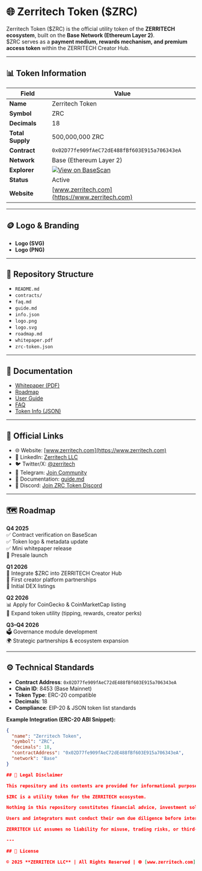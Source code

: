 # 🌐 Zerritech Token ($ZRC)

Zerritech Token ($ZRC) is the official utility token of the **ZERRITECH ecosystem**, built on the **Base Network (Ethereum Layer 2)**.  
$ZRC serves as a **payment medium, rewards mechanism, and premium access token** within the ZERRITECH Creator Hub.

---

## 📊 Token Information

| Field            | Value                                                                 |
|------------------|----------------------------------------------------------------------|
| **Name**         | Zerritech Token                                                      |
| **Symbol**       | ZRC                                                                  |
| **Decimals**     | 18                                                                   |
| **Total Supply** | 500,000,000 ZRC                                                      |
| **Contract**     | `0x02D77fe909fAeC72dE488fBf603E915a706343eA`                         |
| **Network**      | Base (Ethereum Layer 2)                                              |
| **Explorer**     | [![View on BaseScan](https://img.shields.io/badge/View%20on-BaseScan-blue)](https://basescan.org/token/0x02D77fe909fAeC72dE488fBf603E915a706343eA#code) |
| **Status**       | Active                                                               |
| **Website**      | [www.zerritech.com](https://www.zerritech.com)                       |

---

## 🪙 Logo & Branding
- **Logo (SVG)** 
- **Logo (PNG)**   

---

## 📂 Repository Structure
- `README.md`  
- `contracts/`  
- `faq.md` 
- `guide.md`  
- `info.json`   
- `logo.png` 
- `logo.svg`  
- `roadmap.md`   
- `whitepaper.pdf`  
- `zrc-token.json`   

---

## 📑 Documentation
- [Whitepaper (PDF)](./whitepaper.pdf)  
- [Roadmap](./roadmap.md)  
- [User Guide](./guide.md)  
- [FAQ](./faq.md)  
- [Token Info (JSON)](./zrc-token.json)  

---

## 🔗 Official Links
- 🌐 Website: [www.zerritech.com](https://www.zerritech.com)  
- 💼 LinkedIn: [Zerritech LLC](https://www.linkedin.com/company/zerritech)  
- 🐦 Twitter/X: [@zerritech](https://twitter.com/zrctoken?s=21)  
- 💬 Telegram: [Join Community](https://t.me/zrctoken)  
- 📖 Documentation: [guide.md](./guide.md)
- 💬 Discord: [Join ZRC Token Discord](https://discord.gg/qdacgfWz)

---

## 🗺️ Roadmap

**Q4 2025**  
✅ Contract verification on BaseScan  
✅ Token logo & metadata update  
✅ Mini whitepaper release  
🚀 Presale launch  

**Q1 2026**  
🔗 Integrate $ZRC into ZERRITECH Creator Hub  
🤝 First creator platform partnerships  
💱 Initial DEX listings  

**Q2 2026**  
📊 Apply for CoinGecko & CoinMarketCap listing  
🎁 Expand token utility (tipping, rewards, creator perks)  

**Q3–Q4 2026**  
🗳️ Governance module development  
🌍 Strategic partnerships & ecosystem expansion  

---

## ⚙️ Technical Standards
- **Contract Address**: `0x02D77fe909fAeC72dE488fBf603E915a706343eA`  
- **Chain ID**: 8453 (Base Mainnet)  
- **Token Type**: ERC-20 compatible  
- **Decimals**: 18  
- **Compliance**: EIP-20 & JSON token list standards  

**Example Integration (ERC-20 ABI Snippet):**
```json
{
  "name": "Zerritech Token",
  "symbol": "ZRC",
  "decimals": 18,
  "contractAddress": "0x02D77fe909fAeC72dE488fBf603E915a706343eA",
  "network": "Base"
}

## 📜 Legal Disclaimer

This repository and its contents are provided for informational purposes only.  

$ZRC is a utility token for the ZERRITECH ecosystem.  

Nothing in this repository constitutes financial advice, investment solicitation, or guarantees of future performance.  

Users and integrators must conduct their own due diligence before interacting with the token or related smart contracts.  

ZERRITECH LLC assumes no liability for misuse, trading risks, or third-party integrations.  

---

## 📄 License  

© 2025 **ZERRITECH LLC** | All Rights Reserved | 🌐 [www.zerritech.com](https://www.zerritech.com)  
